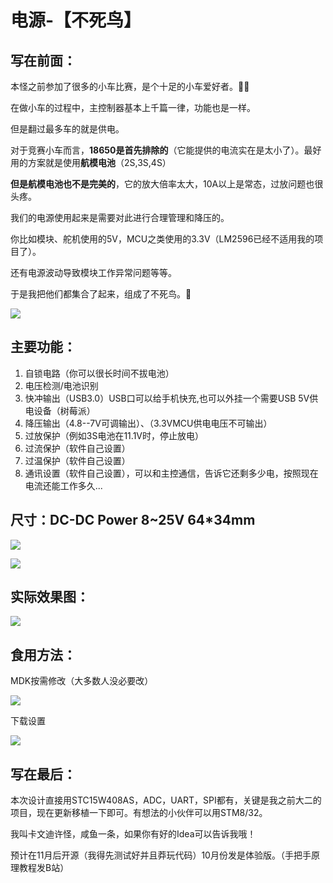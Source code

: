 # 电源-【不死鸟】

## **写在前面：**

本怪之前参加了很多的小车比赛，是个十足的小车爱好者。🤷‍♀️

在做小车的过程中，主控制器基本上千篇一律，功能也是一样。

但是翻过最多车的就是供电。

对于竞赛小车而言，**18650是首先排除的**（它能提供的电流实在是太小了）。最好用的方案就是使用**航模电池**（2S,3S,4S）

**但是航模电池也不是完美的**，它的放大倍率太大，10A以上是常态，过放问题也很头疼。

我们的电源使用起来是需要对此进行合理管理和降压的。

你比如模块、舵机使用的5V，MCU之类使用的3.3V（LM2596已经不适用我的项目了）。

还有电源波动导致模块工作异常问题等等。

于是我把他们都集合了起来，组成了不死鸟。😬

![](E:\PCB\不死鸟\Bird_Project\渲染\ad.png)



## **主要功能：**

1. 自锁电路（你可以很长时间不拔电池）
2. 电压检测/电池识别
3. 快冲输出（USB3.0）USB口可以给手机快充,也可以外挂一个需要USB 5V供电设备（树莓派）
4. 降压输出（4.8--7V可调输出）、（3.3VMCU供电电压不可输出）
5. 过放保护（例如3S电池在11.1V时，停止放电）
6. 过流保护（软件自己设置）
7. 过温保护（软件自己设置）
8. 通讯设置（软件自己设置），可以和主控通信，告诉它还剩多少电，按照现在电流还能工作多久...

## 尺寸：DC-DC Power 8~25V        64*34mm

![](E:\PCB\不死鸟\Bird_Project\渲染\Bird.f.jpg)

![](E:\PCB\不死鸟\Bird_Project\渲染\Bird.b.jpg)

## 实际效果图：



![](E:\PCB\不死鸟\Bird_Project\渲染\3c2132e5746cba1651da9f16391f60a.jpg)

## **食用方法：**

MDK按需修改（大多数人没必要改）

![](E:\PCB\不死鸟\Bird_Project\渲染\dd11496a19d1379e027cacc54b1cb2a.png)

下载设置

![](E:\PCB\不死鸟\Bird_Project\渲染\821f025d0598807623070460e4ea139.png)

## **写在最后：**

本次设计直接用STC15W408AS，ADC，UART，SPI都有，关键是我之前大二的项目，现在更新移植一下即可。有想法的小伙伴可以用STM8/32。

我叫卡文迪许怪，咸鱼一条，如果你有好的Idea可以告诉我哦！

预计在11月后开源（我得先测试好并且莽玩代码）10月份发是体验版。（手把手原理教程发B站）

[https://space.bilibili.com/102898291?spm_id_from=333.1007.0.0]: b站传送门

